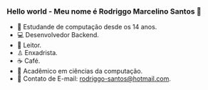 ### Hello world - Meu nome é Rodriggo Marcelino Santos 👋

- 🔭 Estudande de computação desde os 14 anos.
- 💻 Desenvolvedor Backend.
- 📖 Leitor.
- ♙ Enxadrista.
- ☕️ Café.
- 🌱 Acadêmico em ciências da computação.
- 💬 Contato de E-mail: rodriggo-santos@hotmail.com.




